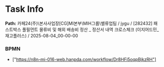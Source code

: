 # Task Info

**Path:** 카페24(주)\본사사업장\[CG]MI본부\MIH그룹\밸류업팀 / jygu / [282432] 패스트박스 풀필먼트 물류비 및 해외 배송비 정산 _ 정산서 내역 크로스체크 (이지어드민_재고플러스) / 2025-08-04_00-00-00

### BPMN
- ["https://n8n-mi-016-web.hanpda.com/workflow/Dr8HFi5oqpBjkzRH"]

